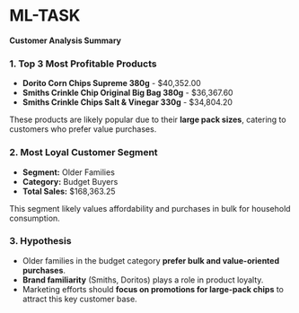 # ML-TASK
**Customer Analysis Summary**

### 1. Top 3 Most Profitable Products
- **Dorito Corn Chips Supreme 380g** - $40,352.00
- **Smiths Crinkle Chip Original Big Bag 380g** - $36,367.60
- **Smiths Crinkle Chips Salt & Vinegar 330g** - $34,804.20

These products are likely popular due to their **large pack sizes**, catering to customers who prefer value purchases.

### 2. Most Loyal Customer Segment
- **Segment:** Older Families
- **Category:** Budget Buyers
- **Total Sales:** $168,363.25

This segment likely values affordability and purchases in bulk for household consumption.

### 3. Hypothesis
- Older families in the budget category **prefer bulk and value-oriented purchases**.
- **Brand familiarity** (Smiths, Doritos) plays a role in product loyalty.
- Marketing efforts should **focus on promotions for large-pack chips** to attract this key customer base.

